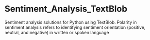 # Sentiment_Analysis_TextBlob
Sentiment analysis solutions for Python using TextBlob. Polarity in sentiment analysis refers to identifying sentiment orientation (positive, neutral, and negative) in written or spoken language
